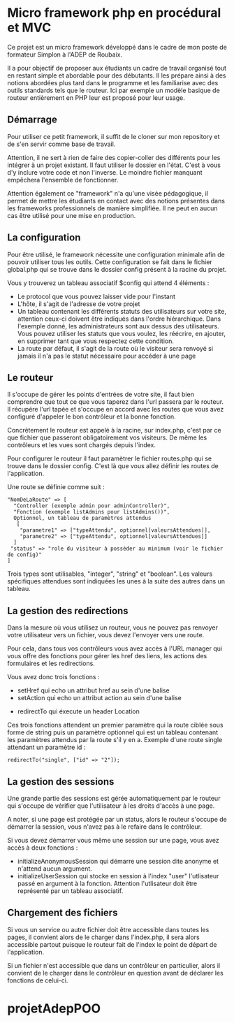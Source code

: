 # Micro framework php en procédural et MVC

Ce projet est un micro framework développé dans le cadre de mon poste de formateur Simplon à l'ADEP de Roubaix.

Il a pour objectif de proposer aux étudiants un cadre de travail organisé tout en restant simple et abordable pour des débutants. Il les prépare ainsi à des notions abordées plus tard dans le programme et les familiarise avec des outils standards tels que le routeur. Ici par exemple un modèle basique de routeur entièrement en PHP leur est proposé pour leur usage.

## Démarrage

Pour utiliser ce petit framework, il suffit de le cloner sur mon repository et de s'en servir comme base de travail.

Attention, il ne sert à rien de faire des copier-coller des différents pour les intégrer à un projet existant. Il faut utiliser le dossier en l'état. C'est à vous d'y inclure votre code et non l'inverse. Le moindre fichier manquant empêchera l'ensemble de fonctionner.

Attention également ce "framework" n'a qu'une visée pédagogique, il permet de mettre les étudiants en contact avec des notions présentes dans les frameworks professionnels de manière simplifiée. Il ne peut en aucun cas être utilisé pour une mise en production.

## La configuration

Pour être utilisé, le framework nécessite une configuration minimale afin de pouvoir utiliser tous les outils. Cette configuration se fait dans le fichier global.php qui se trouve dans le dossier config présent à la racine du projet.

Vous y trouverez un tableau associatif $config qui attend 4 éléments :
- Le protocol que vous pouvez laisser vide pour l'instant
- L'hôte, il s'agit de l'adresse de votre projet
- Un tableau contenant les différents statuts des utilisateurs sur votre site, attention ceux-ci doivent être indiqués dans l'ordre hiérarchique. Dans l'exemple donné, les administrateurs sont aux dessus des utilisateurs. Vous pouvez utiliser les statuts que vous voulez, les réécrire, en ajouter, en supprimer tant que vous respectez cette condition.
- La route par défaut, il s'agit de la route où le visiteur sera renvoyé si jamais il n'a pas le statut nécessaire pour accéder à une page

## Le routeur

Il s'occupe de gérer les points d'entrées de votre site, il faut bien comprendre que tout ce que vous taperez dans l'url passera par le routeur. Il récupére l'url tapée et s'occupe en accord avec les routes que vous avez configuré d'appeler le bon contrôleur et la bonne fonction.

Concrètement le routeur est appelé à la racine, sur index.php, c'est par ce que fichier que passeront obligatoirement vos visiteurs. De même les contrôleurs et les vues sont chargés depuis l'index.

Pour configurer le routeur il faut paramètrer le fichier routes.php qui se trouve dans le dossier config. C'est là que vous allez définir les routes de l'application.

Une route se définie comme suit :

```
"NomDeLaRoute" => [
  "Controller (exemple admin pour adminController)",
  "Fonction (exemple listAdmins pour listAdmins())",
  Optionnel, un tableau de paramètres attendus
   [
    "parametre1" => ["typeAttendu", optionnel[valeursAttendues]],
    "parametre2" => ["typeAttendu", optionnel[valeursAttendues]]
  ]
 "status" => "role du visiteur à possèder au minimum (voir le fichier de config)"
]

```
Trois types sont utilisables, "integer", "string" et "boolean".
Les valeurs spécifiques attendues sont indiquées les unes à la suite des autres dans un tableau.

## La gestion des redirections

Dans la mesure où vous utilisez un routeur, vous ne pouvez pas renvoyer votre utilisateur vers un fichier, vous devez l'envoyer vers une route.

Pour cela, dans tous vos contrôleurs vous avez accès à l'URL manager qui vous offre des fonctions pour gérer les href des liens, les actions des formulaires et les redirections.

Vous avez donc trois fonctions :
- setHref qui echo un attribut href au sein d'une balise <a>
- setAction qui echo un attribut action au sein d'une balise <form>
- redirectTo qui éxecute un header Location

Ces trois fonctions attendent un premier paramètre qui la route ciblée sous forme de string puis un paramètre optionnel qui est un tableau contenant les paramètres attendus par la route s'il y en a. Exemple d'une route single attendant un paramètre id :

```
redirectTo("single", ["id" => "2"]);

```

## La gestion des sessions

Une grande partie des sessions est gérée automatiquement par le routeur qui s'occupe de vérifier que l'utilisateur à les droits d'accès à une page.

A noter, si une page est protégée par un status, alors le routeur s'occupe de démarrer la session, vous n'avez pas à le refaire dans le contrôleur.

Si vous devez démarrer vous même une session sur une page, vous avez accès à deux fonctions :
- initializeAnonymousSession qui démarre une session dite anonyme et n'attend aucun argument.
- initializeUserSession qui stocke en session à l'index "user" l'utlisateur passé en argument à la fonction. Attention l'utlisateur doit être représenté par un tableau associatif.

## Chargement des fichiers

Si vous un service ou autre fichier doit être accessible dans toutes les pages, il convient alors de le charger dans l'index.php, il sera alors accessible partout puisque le routeur fait de l'index le point de départ de l'application.

Si un fichier n'est accessible que dans un contrôleur en particulier, alors il convient de le charger dans le contrôleur en question avant de déclarer les fonctions de celui-ci.
# projetAdepPOO
